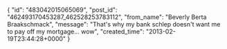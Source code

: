  {
   "id": "483042015065069",
   "post_id": "462493170453287_462528253783112",
   "from_name": "Beverly Berta Braakschmack",
   "message": "That's why my bank schlep doesn't want me to pay off my mortgage... wow",
   "created_time": "2013-02-19T23:44:28+0000"
 }

